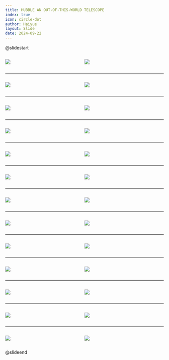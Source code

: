 ```yaml
---
title: HUBBLE AN OUT-OF-THIS-WORLD TELESCOPE
index: true
icon: circle-dot
author: Haiyue
layout: Slide
date: 2024-09-22
---
```

 
@slidestart

<div style="display:flex">
<div style="flex:1">

![](https://raw.githubusercontent.com/yclord/reading/refs/heads/master/english/Level-U/HUBBLE%20AN%20OUT-OF-THIS-WORLD%20TELESCOPE/001.webp)
</div>
<div style="flex:1">

![](https://raw.githubusercontent.com/yclord/reading/refs/heads/master/english/Level-U/HUBBLE%20AN%20OUT-OF-THIS-WORLD%20TELESCOPE/002.webp)
</div>
</div>

---

<div style="display:flex">
<div style="flex:1">

![](https://raw.githubusercontent.com/yclord/reading/refs/heads/master/english/Level-U/HUBBLE%20AN%20OUT-OF-THIS-WORLD%20TELESCOPE/003.webp)
</div>
<div style="flex:1">

![](https://raw.githubusercontent.com/yclord/reading/refs/heads/master/english/Level-U/HUBBLE%20AN%20OUT-OF-THIS-WORLD%20TELESCOPE/004.webp)
</div>
</div>

---

<div style="display:flex">
<div style="flex:1">

![](https://raw.githubusercontent.com/yclord/reading/refs/heads/master/english/Level-U/HUBBLE%20AN%20OUT-OF-THIS-WORLD%20TELESCOPE/005.webp)
</div>
<div style="flex:1">

![](https://raw.githubusercontent.com/yclord/reading/refs/heads/master/english/Level-U/HUBBLE%20AN%20OUT-OF-THIS-WORLD%20TELESCOPE/006.webp)
</div>
</div>

---

<div style="display:flex">
<div style="flex:1">

![](https://raw.githubusercontent.com/yclord/reading/refs/heads/master/english/Level-U/HUBBLE%20AN%20OUT-OF-THIS-WORLD%20TELESCOPE/007.webp)
</div>
<div style="flex:1">

![](https://raw.githubusercontent.com/yclord/reading/refs/heads/master/english/Level-U/HUBBLE%20AN%20OUT-OF-THIS-WORLD%20TELESCOPE/008.webp)
</div>
</div>

---

<div style="display:flex">
<div style="flex:1">

![](https://raw.githubusercontent.com/yclord/reading/refs/heads/master/english/Level-U/HUBBLE%20AN%20OUT-OF-THIS-WORLD%20TELESCOPE/009.webp)
</div>
<div style="flex:1">

![](https://raw.githubusercontent.com/yclord/reading/refs/heads/master/english/Level-U/HUBBLE%20AN%20OUT-OF-THIS-WORLD%20TELESCOPE/010.webp)
</div>
</div>

---

<div style="display:flex">
<div style="flex:1">

![](https://raw.githubusercontent.com/yclord/reading/refs/heads/master/english/Level-U/HUBBLE%20AN%20OUT-OF-THIS-WORLD%20TELESCOPE/011.webp)
</div>
<div style="flex:1">

![](https://raw.githubusercontent.com/yclord/reading/refs/heads/master/english/Level-U/HUBBLE%20AN%20OUT-OF-THIS-WORLD%20TELESCOPE/012.webp)
</div>
</div>

---

<div style="display:flex">
<div style="flex:1">

![](https://raw.githubusercontent.com/yclord/reading/refs/heads/master/english/Level-U/HUBBLE%20AN%20OUT-OF-THIS-WORLD%20TELESCOPE/013.webp)
</div>
<div style="flex:1">

![](https://raw.githubusercontent.com/yclord/reading/refs/heads/master/english/Level-U/HUBBLE%20AN%20OUT-OF-THIS-WORLD%20TELESCOPE/014.webp)
</div>
</div>

---

<div style="display:flex">
<div style="flex:1">

![](https://raw.githubusercontent.com/yclord/reading/refs/heads/master/english/Level-U/HUBBLE%20AN%20OUT-OF-THIS-WORLD%20TELESCOPE/015.webp)
</div>
<div style="flex:1">

![](https://raw.githubusercontent.com/yclord/reading/refs/heads/master/english/Level-U/HUBBLE%20AN%20OUT-OF-THIS-WORLD%20TELESCOPE/016.webp)
</div>
</div>

---

<div style="display:flex">
<div style="flex:1">

![](https://raw.githubusercontent.com/yclord/reading/refs/heads/master/english/Level-U/HUBBLE%20AN%20OUT-OF-THIS-WORLD%20TELESCOPE/017.webp)
</div>
<div style="flex:1">

![](https://raw.githubusercontent.com/yclord/reading/refs/heads/master/english/Level-U/HUBBLE%20AN%20OUT-OF-THIS-WORLD%20TELESCOPE/018.webp)
</div>
</div>

---

<div style="display:flex">
<div style="flex:1">

![](https://raw.githubusercontent.com/yclord/reading/refs/heads/master/english/Level-U/HUBBLE%20AN%20OUT-OF-THIS-WORLD%20TELESCOPE/019.webp)
</div>
<div style="flex:1">

![](https://raw.githubusercontent.com/yclord/reading/refs/heads/master/english/Level-U/HUBBLE%20AN%20OUT-OF-THIS-WORLD%20TELESCOPE/020.webp)
</div>
</div>

---

<div style="display:flex">
<div style="flex:1">

![](https://raw.githubusercontent.com/yclord/reading/refs/heads/master/english/Level-U/HUBBLE%20AN%20OUT-OF-THIS-WORLD%20TELESCOPE/021.webp)
</div>
<div style="flex:1">

![](https://raw.githubusercontent.com/yclord/reading/refs/heads/master/english/Level-U/HUBBLE%20AN%20OUT-OF-THIS-WORLD%20TELESCOPE/022.webp)
</div>
</div>

---

<div style="display:flex">
<div style="flex:1">

![](https://raw.githubusercontent.com/yclord/reading/refs/heads/master/english/Level-U/HUBBLE%20AN%20OUT-OF-THIS-WORLD%20TELESCOPE/023.webp)
</div>
<div style="flex:1">

![](https://raw.githubusercontent.com/yclord/reading/refs/heads/master/english/Level-U/HUBBLE%20AN%20OUT-OF-THIS-WORLD%20TELESCOPE/024.webp)
</div>
</div>

---

<div style="display:flex">
<div style="flex:1">

![](https://raw.githubusercontent.com/yclord/reading/refs/heads/master/english/Level-U/HUBBLE%20AN%20OUT-OF-THIS-WORLD%20TELESCOPE/025.webp)
</div>
<div style="flex:1">

![](https://raw.githubusercontent.com/yclord/reading/refs/heads/master/english/Level-U/HUBBLE%20AN%20OUT-OF-THIS-WORLD%20TELESCOPE/026.webp)
</div>
</div>

@slideend